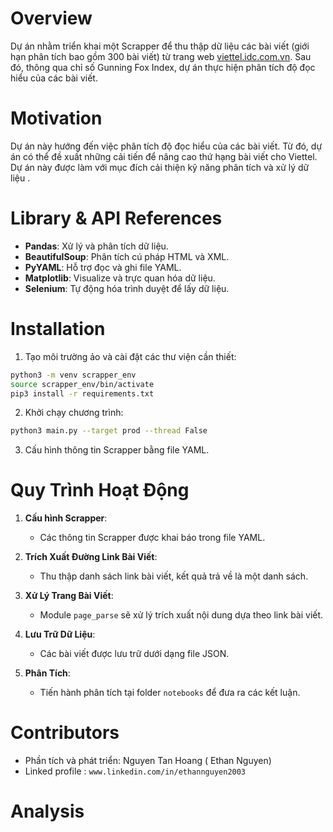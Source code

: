 # Overview

Dự án nhằm triển khai một Scrapper để thu thập dữ liệu các bài viết (giới hạn phân tích bao gồm 300 bài viết) từ trang web [viettel.idc.com.vn](https://viettel.idc.com.vn). Sau đó, thông qua chỉ số Gunning Fox Index, dự án thực hiện phân tích độ đọc hiểu của các bài viết.

# Motivation

Dự án này hướng đến việc phân tích độ đọc hiểu của các bài viết. Từ đó, dự án có thể đề xuất những cải tiến để nâng cao thứ hạng bài viết cho Viettel. Dự án này được làm với mục đích cải thiện kỹ năng phân tích và xử lý dữ liệu .

# Library & API References

- **Pandas**: Xử lý và phân tích dữ liệu.
- **BeautifulSoup**: Phân tích cú pháp HTML và XML.
- **PyYAML**: Hỗ trợ đọc và ghi file YAML.
- **Matplotlib**: Visualize và trực quan hóa dữ liệu.
- **Selenium**: Tự động hóa trình duyệt để lấy dữ liệu.

# Installation

1. Tạo môi trường ảo và cài đặt các thư viện cần thiết:

```bash
python3 -m venv scrapper_env
source scrapper_env/bin/activate
pip3 install -r requirements.txt
```

2. Khởi chạy chương trình:

```bash
python3 main.py --target prod --thread False
```

3. Cấu hình thông tin Scrapper bằng file YAML.

# Quy Trình Hoạt Động

1. **Cấu hình Scrapper**:

   - Các thông tin Scrapper được khai báo trong file YAML.

2. **Trích Xuất Đường Link Bài Viết**:

   - Thu thập danh sách link bài viết, kết quả trả về là một danh sách.

3. **Xử Lý Trang Bài Viết**:

   - Module `page_parse` sẽ xử lý trích xuất nội dung dựa theo link bài viết.

4. **Lưu Trữ Dữ Liệu**:

   - Các bài viết được lưu trữ dưới dạng file JSON.

5. **Phân Tích**:
   - Tiến hành phân tích tại folder `notebooks` để đưa ra các kết luận.

# Contributors

- Phần tích và phát triển: Nguyen Tan Hoang ( Ethan Nguyen)
- Linked profile : `www.linkedin.com/in/ethannguyen2003`

# Analysis
